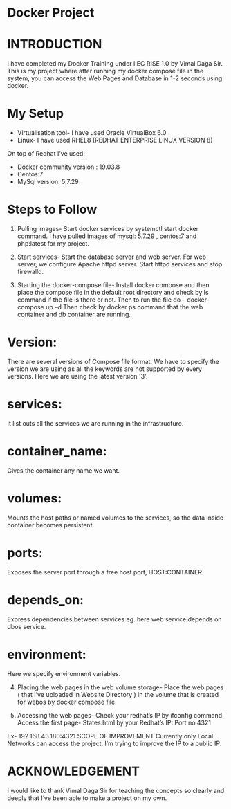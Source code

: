 # Docker Project
# INTRODUCTION
I have completed my Docker Training under IIEC RISE 1.0 by Vimal Daga Sir. This is my project where after running my docker compose file in the system, you can access the Web Pages and Database in 1-2 seconds using docker.
# My Setup
- Virtualisation tool- I have used Oracle VirtualBox 6.0
- Linux- I have used RHEL8 (REDHAT ENTERPRISE LINUX VERSION 8)

On top of Redhat I’ve used:
- Docker community version : 19.03.8
- Centos:7
- MySql version: 5.7.29
# Steps to Follow
1) Pulling images-
Start docker services by systemctl start docker command. I have pulled images of mysql: 5.7.29 , centos:7 and php:latest for my project.

2) Start services-
Start the database server and web server. For web server, we configure Apache httpd server. Start httpd services and stop firewalld.

3) Starting the docker-compose file-
Install docker compose and then place the compose file in the default root directory and check by ls command if the file is there or not. Then to run the file do – docker-compose up –d Then check by docker ps command that the web container and db container are running.

# Version:
There are several versions of Compose file format. We have to specify the version we are using as all the keywords are not supported by every versions. Here we are using the latest version '3'.

# services:
It list outs all the services we are running in the infrastructure.

# container_name:
Gives the container any name we want.

# volumes:
Mounts the host paths or named volumes to the services, so the data inside container becomes persistent.

# ports:
Exposes the server port through a free host port, HOST:CONTAINER.

# depends_on:
Express dependencies between services eg. here web service depends on dbos service.

# environment:
Here we specify environment variables.

4) Placing the web pages in the web volume storage-
Place the web pages ( that I’ve uploaded in Website Directory ) in the volume that is created for webos by docker compose file.

5) Accessing the web pages-
Check your redhat’s IP by ifconfig command. Access the first page- States.html by your Redhat’s IP: Port no 4321

Ex- 192.168.43.180:4321
SCOPE OF IMPROVEMENT
Currently only Local Networks can access the project. I’m trying to improve the IP to a public IP.
# ACKNOWLEDGEMENT
I would like to thank Vimal Daga Sir for teaching the concepts so clearly and deeply that I’ve been able to make a project on my own.
